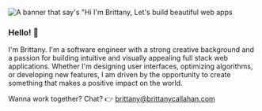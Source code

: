 ![A banner that say's "Hi I'm Brittany, Let's build beautiful web apps](https://media.licdn.com/dms/image/D4D16AQF3_YJrcslFdg/profile-displaybackgroundimage-shrink_350_1400/0/1671550155153?e=1682553600&v=beta&t=NJ1l3SAQeM_-WfItGmMcDvDdjkijy_WwgWRD1AaA7fE)

### Hello! 👋

I'm Brittany. I'm a software engineer with a strong creative background and a passion for building intuitive and visually appealing full stack web applications. Whether I'm designing user interfaces, optimizing algorithms, or developing new features, I am driven by the opportunity to create something that makes a positive impact on the world.<br>

Wanna work together? Chat? 👉 [brittany@brittanycallahan.com](mailto:brittany@brittanycallahan.com)
